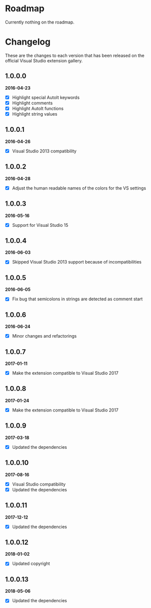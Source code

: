 # Roadmap

Currently nothing on the roadmap.

# Changelog

These are the changes to each version that has been released
on the official Visual Studio extension gallery.

## 1.0.0.0

**2016-04-23**

- [x] Highlight special AutoIt keywords
- [x] Highlight comments
- [x] Highlight AutoIt functions
- [x] Highlight string values

## 1.0.0.1

**2016-04-26**

- [x] Visual Studio 2013 compatibility

## 1.0.0.2

**2016-04-28**

- [x] Adjust the human readable names of the colors for the VS settings 

## 1.0.0.3

**2016-05-16**

- [x] Support for Visual Studio 15 

## 1.0.0.4

**2016-06-03**

- [x] Skipped Visual Studio 2013 support because of incompatibilities

## 1.0.0.5

**2016-06-05**

- [x] Fix bug that semicolons in strings are detected as comment start

## 1.0.0.6

**2016-06-24**

- [x] Minor changes and refactorings

## 1.0.0.7

**2017-01-11**

- [x] Make the extension compatible to Visual Studio 2017

## 1.0.0.8

**2017-01-24**

- [x] Make the extension compatible to Visual Studio 2017

## 1.0.0.9

**2017-03-18**

- [x] Updated the dependencies

## 1.0.0.10

**2017-08-16**

- [x] Visual Studio compatibility
- [x] Updated the dependencies

## 1.0.0.11

**2017-12-12**

- [x] Updated the dependencies

## 1.0.0.12

**2018-01-02**

- [x] Updated copyright

## 1.0.0.13

**2018-05-06**

- [x] Updated the dependencies
